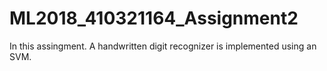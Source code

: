 # ML2018_410321164_Assignment2
In this assingment. A handwritten digit recognizer is implemented using an SVM.
